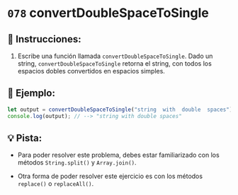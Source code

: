 # `078` convertDoubleSpaceToSingle

## 📝 Instrucciones:

1. Escribe una función llamada `convertDoubleSpaceToSingle`. Dado un string, `convertDoubleSpaceToSingle` retorna el string, con todos los espacios dobles convertidos en espacios simples.

## 📎 Ejemplo:

```Javascript
let output = convertDoubleSpaceToSingle("string  with  double  spaces");
console.log(output); // --> "string with double spaces"
```

## 💡 Pista:

+ Para poder resolver este problema, debes estar familiarizado con los métodos `String.split()` y `Array.join()`. 

+ Otra forma de poder resolver este ejercicio es con los métodos `replace()` o `replaceAll()`.
